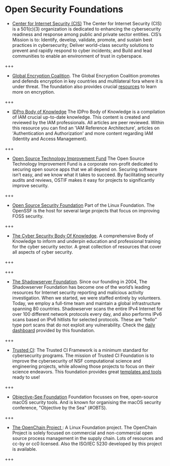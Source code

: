 # Open Security Foundations

* [Center for Internet Security (CIS)](https://www.cisecurity.org/) The Center for Internet Security (CIS) is a 501(c)(3) organization is dedicated to enhancing the cybersecurity readiness and response among public and private sector entities. CIS’s Mission is to: Identify, develop, validate, promote, and sustain best practices in cybersecurity; Deliver world-class security solutions to prevent and rapidly respond to cyber incidents; and Build and lead communities to enable an environment of trust in cyberspace. 


+++


* [Global Encryption Coalition](https://www.globalencryption.org/about/). The Global Encryption Coalition promotes and defends encryption in key countries and multilateral fora where it is under threat. The foundation also provides crucial [resources](https://www.globalencryption.org/resources/) to learn more on encryption.


+++


* [IDPro Body of Knowledge](https://bok.idpro.org/) The IDPro Body of Knowledge is a compilation of IAM crucial up-to-date knowledge. This content is created and reviewed by the IAM professionals.  All articles are peer reviewed. 
Within this resource you can find an 'IAM Reference Architecture', articles on 'Authentication and Authorization' and more content regarding IAM (Identity and Access Management). 

+++


* [Open Source Technology Improvement Fund](https://ostif.org/) 
The Open Source Technology Improvement Fund is a corporate non-profit dedicated to securing open source apps that we all depend on. Securing software isn’t easy, and we know what it takes to succeed. By facilitating security audits and reviews, OSTIF makes it easy for projects to significantly improve security.

+++

* [Open Source Security Foundation](https://openssf.org/) Part of the Linux Foundation.
The OpenSSF is the host for several large projects that focus on improving FOSS security.


+++


* [The Cyber Security Body Of Knowledge](https://www.cybok.org). A comprehensive Body of Knowledge to inform and underpin education and professional training for the cyber security sector. A great collection of resources that cover all aspects of cyber security.

+++



+++



* [The Shadowserver Foundation](https://www.shadowserver.org/). Since our founding in 2004, The Shadowserver Foundation has become one of the world’s leading resources for Internet security reporting and malicious activity investigation. When we started, we were staffed entirely by volunteers. Today, we employ a full-time team and maintain a global infrastructure spanning 80 countries.
Shadowserver scans the entire IPv4 Internet for over 100 different network protocols every day, and also performs IPv6 scans based on IPv6 hitlists for selected protocols. These are “hello” type port scans that do not exploit any vulnerability.
Check the [daily dashboard](https://dashboard.shadowserver.org/) provided by this foundation.

+++

* [Trusted CI](https://www.trustedci.org/): The Trusted CI Framework is a minimum standard for cybersecurity programs. The mission of Trusted CI Foundation is to improve the cybersecurity of NSF computational science and engineering projects, while allowing those projects to focus on their science endeavors. This foundation provides great [templates and tools](https://www.trustedci.org/framework/templates) ready to use!

+++ 

* [ Objective-See Foundation](https://objective-see.org/) Foundation focusses on free, open-source macOS security tools. And is known for organising the macOS security conference, "Objective by the Sea" (#OBTS). 

+++

 
* [The OpenChain Project ](https://www.openchainproject.org/): A Linux Foundation project. The OpenChain Project is solely focused on commercial and non-commercial open source process management in the supply chain. Lots of resources and cc-by or cc0 licensed. Also the ISO/IEC 5230 developed by this project is available.


+++
